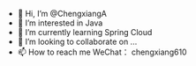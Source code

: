 - 👋 Hi, I’m @ChengxiangA
- 👀 I’m interested in Java
- 🌱 I’m currently learning Spring Cloud
- 💞️ I’m looking to collaborate on ...
- 📫 How to reach me WeChat： chengxiang610
<!---
ChengxiangA/ChengxiangA is a ✨ special ✨ repository because its `README.md` (this file) appears on your GitHub profile.
You can click the Preview link to take a look at your changes.
--->
